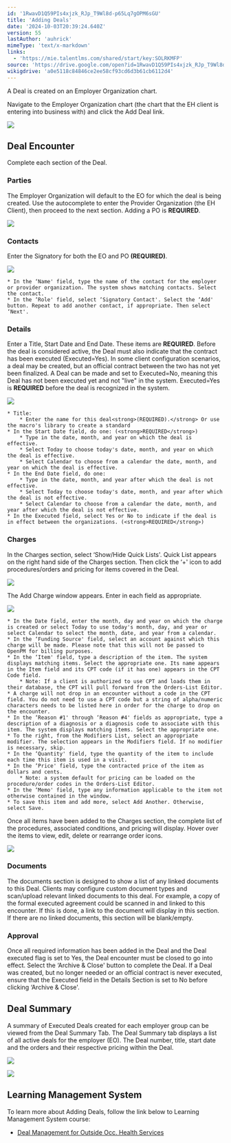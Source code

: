 ```yaml
---
id: '1RwavD1Q59PIs4xjzk_RJp_T9Wl8d-p65Lq7gOPM6sGU'
title: 'Adding Deals'
date: '2024-10-03T20:39:24.640Z'
version: 55
lastAuthor: 'auhrick'
mimeType: 'text/x-markdown'
links:
  - 'https://mie.talentlms.com/shared/start/key:SOLRKMFP'
source: 'https://drive.google.com/open?id=1RwavD1Q59PIs4xjzk_RJp_T9Wl8d-p65Lq7gOPM6sGU'
wikigdrive: 'a0e5118c84846ce2ee58cf93cd6d3b61cb6112d4'
---
```

A Deal is created on an Employer Organization chart.

Navigate to the Employer Organization chart (the chart that the EH client is entering into business with) and click the Add Deal link.

![](../adding-deals.assets/bb48f9db6ee45c9bafbf511fd3bf87fb.png)

## Deal Encounter

Complete each section of the Deal.

### Parties

The Employer Organization will default to the EO for which the deal is being created. Use the autocomplete to enter the Provider Organization (the EH Client), then proceed to the next section. Adding a PO is **REQUIRED**.

![](../adding-deals.assets/8f6c39aa4df15617df2a543853dec8c6.png)

### Contacts

Enter the Signatory for both the EO and PO **(REQUIRED)**.

![](../adding-deals.assets/3cc3b6d414bf565fc3a7df29ec3a03dc.png)

    * In the ‘Name' field, type the name of the contact for the employer or provider organization. The system shows matching contacts. Select the contact.
    * In the ‘Role' field, select ‘Signatory Contact'. Select the ‘Add' button. Repeat to add another contact, if appropriate. Then select ‘Next'.

### Details

Enter a Title, Start Date and End Date. These items are **REQUIRED**. Before the deal is considered active, the Deal must also indicate that the contract has been executed (Executed=Yes). In some client configuration scenarios, a deal may be created, but an official contract between the two has not yet been finalized. A Deal can be made and set to Executed=No, meaning this Deal has not been executed yet and not "live" in the system. Executed=Yes is **REQUIRED** before the deal is recognized in the system.

![](../adding-deals.assets/3d7b57aa7d7e17c9e7467e16b3c73057.png)

    * Title:
        * Enter the name for this deal<strong>(REQUIRED).</strong> Or use the macro's library to create a standard
    * In the Start Date field, do one: (<strong>REQUIRED</strong>)
        * Type in the date, month, and year on which the deal is effective.
        * Select Today to choose today's date, month, and year on which the deal is effective.
        * Select Calendar to choose from a calendar the date, month, and year on which the deal is effective.
    * In the End Date field, do one:
        * Type in the date, month, and year after which the deal is not effective.
        * Select Today to choose today's date, month, and year after which the deal is not effective.
        * Select Calendar to choose from a calendar the date, month, and year after which the deal is not effective.
    * In the Executed field, select Yes or No to indicate if the deal is in effect between the organizations. (<strong>REQUIRED</strong>)

### Charges

In the Charges section, select ‘Show/Hide Quick Lists'. Quick List appears on the right hand side of the Charges section. Then click the ‘+' icon to add procedures/orders and pricing for items covered in the Deal.

![](../adding-deals.assets/cb103d05a58810ccb868268815e77050.png)

The Add Charge window appears. Enter in each field as appropriate.

![](../adding-deals.assets/2b1d09cb46cbc12a36eab5e60300e690.png)

    * In the Date field, enter the month, day and year on which the charge is created or select Today to use today's month, day, and year or select Calendar to select the month, date, and year from a calendar.
    * In the ‘Funding Source' field, select an account against which this charge will be made. Please note that this will not be passed to OpenPM for billing purposes.
    * In the ‘Item' field, type a description of the item. The system displays matching items. Select the appropriate one. Its name appears in the Item field and its CPT code (if it has one) appears in the CPT Code field.
        * Note: If a client is authorized to use CPT and loads them in their database, the CPT will pull forward from the Orders-List Editor.
    * A charge will not drop in an encounter without a code in the CPT field. You do not need to use a CPT code but a string of alpha/numeric characters needs to be listed here in order for the charge to drop on the encounter.
    * In the ‘Reason #1' through ‘Reason #4' fields as appropriate, type a description of a diagnosis or a diagnosis code to associate with this item. The system displays matching items. Select the appropriate one.
    * To the right, from the Modifiers List, select an appropriate modifier. The selection appears in the Modifiers field. If no modifier is necessary, skip.
    * In the ‘Quantity' field, type the quantity of the item to include each time this item is used in a visit.
    * In the ‘Price' field, type the contracted price of the item as dollars and cents.
        * Note: a system default for pricing can be loaded on the procedure/order codes in the Orders-List Editor.
    * In the ‘Memo' field, type any information applicable to the item not otherwise contained in the window.
    * To save this item and add more, select Add Another. Otherwise, select Save.

Once all items have been added to the Charges section, the complete list of the procedures, associated conditions, and pricing will display. Hover over the items to view, edit, delete or rearrange order icons.

![](../adding-deals.assets/f19e6ee0104ee38108ddcce5d81ec5a4.png)

### Documents

The documents section is designed to show a list of any linked documents to this Deal. Clients may configure custom document types and scan/upload relevant linked documents to this deal. For example, a copy of the formal executed agreement could be scanned in and linked to this encounter. If this is done, a link to the document will display in this section. If there are no linked documents, this section will be blank/empty.

### Approval

Once all required information has been added in the Deal and the Deal executed flag is set to Yes, the Deal encounter must be closed to go into effect. Select the ‘Archive & Close' button to complete the Deal. If a Deal was created, but no longer needed or an official contract is never executed, ensure that the Executed field in the Details Section is set to No before clicking ‘Archive & Close'.

## Deal Summary

A summary of Executed Deals created for each employer group can be viewed from the Deal Summary Tab.  The Deal Summary tab displays a list of all active deals for the employer (EO). The Deal number, title, start date and the orders and their respective pricing within the Deal.

![](../adding-deals.assets/a076a705ccfa40d4a0eac3a8cdefc1df.png)

![](../adding-deals.assets/b8cb4242876b115ec9ef2972698670c2.png)

## Learning Management System

To learn more about Adding Deals, follow the link below to Learning Management System course:

* [Deal Management for Outside Occ. Health Services](https://mie.talentlms.com/shared/start/key:SOLRKMFP)
